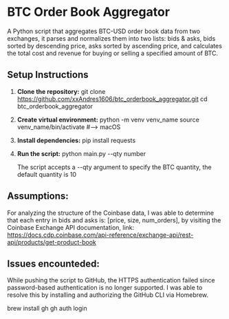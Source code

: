 # BTC Order Book Aggregator
A Python script that aggregates BTC-USD order book data from two exchanges, it parses and normalizes them into two lists: bids & asks, bids sorted by descending price, asks sorted by ascending price, and calculates the total cost and revenue for buying or selling a specified amount of BTC.

## Setup Instructions
1. **Clone the repository:**
   git clone https://github.com/xxAndres1606/btc_orderbook_aggregator.git
   cd btc_orderbook_aggregator

2. **Create virtual environment:**
   python -m venv venv_name
   source venv_name/bin/activate #--> macOS

3. **Install dependencies:**
   pip install requests

4. **Run the script:**
   python main.py --qty number
   
   The script accepts a --qty argument to specify the BTC quantity, the default quantity is 10

## Assumptions:
For analyzing the structure of the Coinbase data, I was able to determine that each entry in bids and asks is: [price, size, num_orders], by visiting the Coinbase Exchange API documentation, link: https://docs.cdp.coinbase.com/api-reference/exchange-api/rest-api/products/get-product-book

## Issues encounteded:
While pushing the script to GitHub, the HTTPS authentication failed since password-based authentication is no longer supported. I was able to resolve this by installing and authorizing the GitHub CLI via Homebrew.

brew install gh
gh auth login

